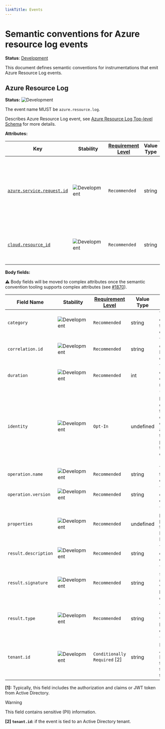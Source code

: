 ```yaml
---
linkTitle: Events
---
```


# Semantic conventions for Azure resource log events

**Status**: [Development][DocumentStatus]

This document defines semantic conventions for instrumentations that emit Azure
Resource Log events.

## Azure Resource Log

<!-- semconv event.azure.resource.log -->
<!-- NOTE: THIS TEXT IS AUTOGENERATED. DO NOT EDIT BY HAND. -->
<!-- see templates/registry/markdown/snippet.md.j2 -->
<!-- prettier-ignore-start -->
<!-- markdownlint-capture -->
<!-- markdownlint-disable -->

**Status:** ![Development](https://img.shields.io/badge/-development-blue)

The event name MUST be `azure.resource.log`.

Describes Azure Resource Log event, see [Azure Resource Log Top-level Schema](https://learn.microsoft.com/azure/azure-monitor/essentials/resource-logs-schema#top-level-common-schema) for more details.

**Attributes:**

| Key | Stability | [Requirement Level](https://opentelemetry.io/docs/specs/semconv/general/attribute-requirement-level/) | Value Type | Description | Example Values |
|---|---|---|---|---|---|
| [`azure.service.request.id`](/docs/registry/attributes/azure.md) | ![Development](https://img.shields.io/badge/-development-blue) | `Recommended` | string | The unique identifier of the service request. It's generated by the Azure service and returned with the response. | `00000000-0000-0000-0000-000000000000` |
| [`cloud.resource_id`](/docs/registry/attributes/cloud.md) | ![Development](https://img.shields.io/badge/-development-blue) | `Recommended` | string | The [Fully Qualified Azure Resource ID](https://learn.microsoft.com/rest/api/resources/resources/get-by-id) the log is emitted for. | `arn:aws:lambda:REGION:ACCOUNT_ID:function:my-function`; `//run.googleapis.com/projects/PROJECT_ID/locations/LOCATION_ID/services/SERVICE_ID`; `/subscriptions/<SUBSCRIPTION_GUID>/resourceGroups/<RG>/providers/Microsoft.Web/sites/<FUNCAPP>/functions/<FUNC>` |

**Body fields:**

:warning: Body fields will be moved to complex attributes once the
semantic convention tooling supports complex attributes
(see [#1870](https://github.com/open-telemetry/semantic-conventions/issues/1870)).

| Field Name | Stability | [Requirement Level](https://opentelemetry.io/docs/specs/semconv/general/attribute-requirement-level/) | Value Type | Description | Example Values |
|---|---|---|---|---|---|
| `category` | ![Development](https://img.shields.io/badge/-development-blue) | `Recommended` | string | The Azure category of the log entry. | `AuditEvent`; `GatewayLogs`; `ApplicationGatewayAccessLog` |
| `correlation.id` | ![Development](https://img.shields.io/badge/-development-blue) | `Recommended` | string | The correlation ID of the log entry. | `607964b6-41a5-4e24-a5db-db7aab3b9b34` |
| `duration` | ![Development](https://img.shields.io/badge/-development-blue) | `Recommended` | int | The duration of the operations in milliseconds. | `1000` |
| `identity` | ![Development](https://img.shields.io/badge/-development-blue) | `Opt-In` | undefined | "A JSON blob that describes the identity of the user or application that performed the operation." [1] |  |
| `operation.name` | ![Development](https://img.shields.io/badge/-development-blue) | `Recommended` | string | The name of the operation. | `SecretGet`; `Microsoft.ApiManagement/GatewayLogs`; `ApplicationGatewayAccess` |
| `operation.version` | ![Development](https://img.shields.io/badge/-development-blue) | `Recommended` | string | The version of the operation. | `1.0` |
| `properties` | ![Development](https://img.shields.io/badge/-development-blue) | `Recommended` | undefined | The properties provided in the Azure Resource Log. |  |
| `result.description` | ![Development](https://img.shields.io/badge/-development-blue) | `Recommended` | string | The description of the result. | `The operation was successful`; `The operation failed` |
| `result.signature` | ![Development](https://img.shields.io/badge/-development-blue) | `Recommended` | string | The substatus of associated with the logged event. | `OK` |
| `result.type` | ![Development](https://img.shields.io/badge/-development-blue) | `Recommended` | string | The status associated with the logged event. | `Succeeded`; `Failed`; `Started` |
| `tenant.id` | ![Development](https://img.shields.io/badge/-development-blue) | `Conditionally Required` [2] | string | The tenant ID of the Active Directory tenant that this event is tied to. | `00000000-0000-0000-0000-000000000000` |

**[1]:** Typically, this field includes the authorization and claims or JWT token from Active Directory.

> [!Warning]
> This field contains sensitive (PII) information.

**[2] `tenant.id`:** if the event is tied to an Active Directory tenant.

<!-- markdownlint-restore -->
<!-- prettier-ignore-end -->
<!-- END AUTOGENERATED TEXT -->
<!-- endsemconv -->

[DocumentStatus]: https://opentelemetry.io/docs/specs/otel/document-status
